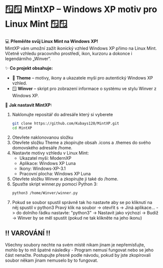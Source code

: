 🪟🪟 **MintXP – Windows XP motiv pro Linux Mint** 🪟🪟
====================================================

💻 **Přeměňte svůj Linux Mint na Windows XP!**  
MintXP vám umožní zažít ikonický vzhled Windows XP přímo na Linux Mint. Včetně vzhledu pracovního prostředí, ikon, kurzoru a dokonce i legendárního „Winver“.  

✨ **Co projekt obsahuje:**
- 🎨 **Theme** – motivy, ikony a ukazatele myši pro autentický Windows XP vzhled.  
- 🪟 **Winver** – skript pro zobrazení informace o systému ve stylu Winver z Windows XP.

🔧 **Jak nastavit MintXP:**

1. Naklonujte repositář do adresáře který si vyberete
   ```bash
   git clone https://github.com/Kubays120/MintXP.git
   cd MintXP
2. Otevřete naklonovanou složku
3. Otevřete složku Theme a zkopírujte obsah .icons a .themes do svého domovského adresáře /home.
4. Nastavte motivy vzhledu v Linux Mint:
     - Ukazatel myši: ModernXP
     - Aplikace: Windows XP Luna
     - Ikony: Windows-XP-3.1
     - Pracovní plocha: Windows XP Luna
5. Otevřete složku Winver a zkopírujte ji také do /home.
6. Spusťte skript winner.py pomocí Python 3:
   ```bash
   python3 /home/Winver/winner.py
7. Pokud se soubor spustil správně tak ho nastavte aby se po kliknutí na něj spustil v python3
     Pravý klik na soubor -> otevřít s -> Jiná aplikace... -> do dolního řádku nastavte: "python3" -> Nastavit jako výchozí -> Budiž -> Winver by se měl            spustit (pokud ne tak klikněte na jeho ikonu)
   
**‼️ VAROVÁNÍ ‼️**
--------------------

Všechny soubory nechte na svém místě nikam jinam je nepřemísťujte, mohlo by to mít špatné následky - Program nemusí fungovat nebo se jeho část nenačte. Postupujte přesně podle návodu, pokud by jste zkopírovali soubor někam jinam nemuselo by to fungovat.
